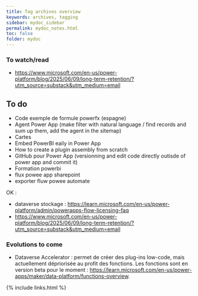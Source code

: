 ```yaml
---
title: Tag archives overview
keywords: archives, tagging
sidebar: mydoc_sidebar
permalink: mydoc_notes.html
toc: false
folder: mydoc
---
```


### To watch/read
- https://www.microsoft.com/en-us/power-platform/blog/2025/06/09/long-term-retention/?utm_source=substack&utm_medium=email

## To do
* Code exemple de formule powerfx (espagne)
* Agent Power App (make filter with natural language / find records and sum up them, add the agent in the sitemap)
* Cartes
* Embed PowerBI eaily in Power App
* How to create a plugin assembly from scratch
* GitHub pour Power App (versionning and edit code directly outisde of power app and commit it)
* Formation powerbi
* flux powee app sharepoint
* exporter fluw powee automate

OK  :
- dataverse stockage : https://learn.microsoft.com/en-us/power-platform/admin/powerapps-flow-licensing-faq
- https://www.microsoft.com/en-us/power-platform/blog/2025/06/09/long-term-retention/?utm_source=substack&utm_medium=email


### Evolutions to come
- Dataverse Accelerator : permet de créer des plug-ins low-code, mais actuellement dépriorisée au profit des fonctions. Les fonctions sont en version beta pour le moment : https://learn.microsoft.com/en-us/power-apps/maker/data-platform/functions-overview.

{% include links.html %}
